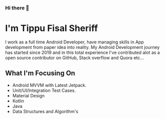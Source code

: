 ### Hi there 👋
# **I'm Tippu Fisal Sheriff**


I work as a full time Android Developer, have managing skills in App development from paper idea into reality. My Android Development journey has started since 2019 and in this total experience I've contributed alot as a open source contributor on GitHub, Stack overflow and Quora etc...

## **What I'm Focusing On**
  -   Android MVVM with Latest Jetpack.
  -   Unit/UI/Integration Test Cases.
  -   Material Design
  -   Kotlin
  -   Java
  -   Data Structures and Algorithm's

<!-- ## **Languages Tools:**
  -   Kotlin
  -   Java
  -   Android Studio
  -   IntelliJ IDEA
  -   Postman -->


<!--    ![image](https://user-images.githubusercontent.com/42038223/122685968-5c11da80-d22c-11eb-9119-55805124ddc0.png)

   ![image](https://user-images.githubusercontent.com/42038223/122686405-70ef6d80-d22e-11eb-832e-6bfe062a636f.png) -->



  
<!-- ## **Tools and IDE's** -->
 
